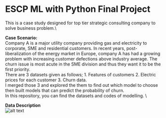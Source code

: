 # ESCP ML with Python Final Project
This is a case study designed for top tier strategic consulting company to solve business problem.\\

**Case Scenario:** \
Company A is a major utility company providing gas and electricity to corporate, SME and residential customers. In recent years, post-liberalization of the energy market in Europe, company A has had a growing problem with increasing customer defections above industry average. The churn issue is most acute in the SME division and thus they want it to be the first priority. \
There are 3 datasets given as follows; 1. Features of customers 2. Electric prices for each customer 3. Churn data. \
I merged those 3 and explored the them to find out which model to choose then built models that can predict the probability of churn. \
In this repository, you can find the datasets and codes of modelling. \\

**Data Description** \
![alt text](https://github.com/chierina/ESCP-ML-Python/blob/master/data_description.png)
